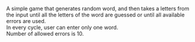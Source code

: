 A simple game that generates random word, and then takes a letters from the input until all the letters of the word are guessed or until all available errors are used.\
In every cycle, user can enter only one word.\
Number of allowed errors is 10. 
